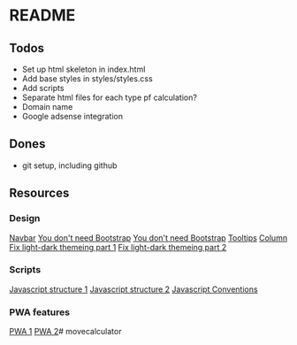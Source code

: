 # README

## Todos
* Set up html skeleton in index.html
* Add base styles in styles/styles.css
* Add scripts
* Separate html files for each type pf calculation?
* Domain name
* Google adsense integration

## Dones
* git setup, including github


## Resources
### Design
[Navbar](https://www.aleksandrhovhannisyan.com/blog/responsive-navbar-tutorial/)
[You don't need Bootstrap](https://davidhartsough.com/you-dont-need-bootstrap/)
[You don't need Bootstrap](https://github.com/davidhartsough/you-dont-need-bootstrap)
[Tooltips](https://www.w3schools.com/howto/howto_css_tooltip.asp)
[Column](https://developer.mozilla.org/en-US/docs/Web/CSS/Layout_cookbook/Column_layouts)
[Fix light-dark themeing part 1](https://developer.mozilla.org/en-US/docs/Web/CSS/color_value/light-dark)
[Fix light-dark themeing part 2](https://developer.mozilla.org/en-US/docs/Web/CSS/@media/prefers-color-scheme)


### Scripts
[Javascript structure 1](https://gomakethings.com/how-i-structure-my-javascript-projects-in-2022/)
[Javascript structure 2](https://www.taniarascia.com/javascript-mvc-todo-app/)
[Javascript Conventions](https://developer.mozilla.org/en-US/docs/MDN/Writing_guidelines/Code_style_guide/JavaScript)

### PWA features
[PWA 1](https://developer.mozilla.org/en-US/docs/Web/Progressive_web_apps)
[PWA 2](https://developer.mozilla.org/en-US/docs/Web/Progressive_web_apps/Tutorials)# movecalculator

